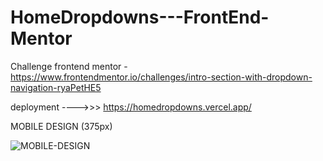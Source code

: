 
# HomeDropdowns---FrontEnd-Mentor

Challenge frontend mentor - https://www.frontendmentor.io/challenges/intro-section-with-dropdown-navigation-ryaPetHE5

deployment ---->>> https://homedropdowns.vercel.app/

MOBILE DESIGN (375px)

![MOBILE-DESIGN](https://i.postimg.cc/Jh4QDFkn/Captura-de-Pantalla-2023-02-01-a-la-s-14-34-03.png)
